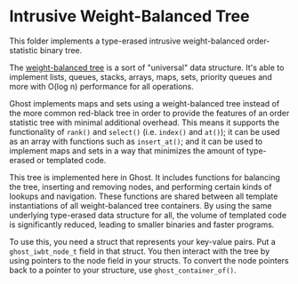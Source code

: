# Intrusive Weight-Balanced Tree

This folder implements a type-erased intrusive weight-balanced order-statistic binary tree.

The [weight-balanced tree](https://en.wikipedia.org/wiki/Weight-balanced_tree) is a sort of "universal" data structure. It's able to implement lists, queues, stacks, arrays, maps, sets, priority queues and more with O(log n) performance for all operations.

Ghost implements maps and sets using a weight-balanced tree instead of the more common red-black tree in order to provide the features of an order statistic tree with minimal additional overhead. This means it supports the functionality of `rank()` and `select()` (i.e. `index()` and `at()`); it can be used as an array with functions such as `insert_at()`; and it can be used to implement maps and sets in a way that minimizes the amount of type-erased or templated code.

This tree is implemented here in Ghost. It includes functions for balancing the tree, inserting and removing nodes, and performing certain kinds of lookups and navigation. These functions are shared between all template instantiations of all weight-balanced tree containers. By using the same underlying type-erased data structure for all, the volume of templated code is significantly reduced, leading to smaller binaries and faster programs.

To use this, you need a struct that represents your key-value pairs. Put a `ghost_iwbt_node_t` field in that struct. You then interact with the tree by using pointers to the node field in your structs. To convert the node pointers back to a pointer to your structure, use `ghost_container_of()`.
